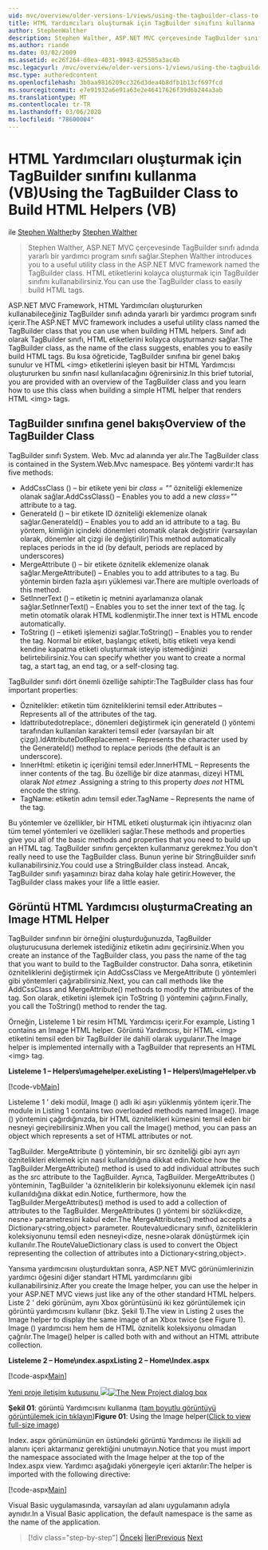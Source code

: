 ```yaml
---
uid: mvc/overview/older-versions-1/views/using-the-tagbuilder-class-to-build-html-helpers-vb
title: HTML Yardımcıları oluşturmak için TagBuilder sınıfını kullanma (VB) | Microsoft Docs
author: StephenWalther
description: Stephen Walther, ASP.NET MVC çerçevesinde TagBuilder sınıfı adında yararlı bir yardımcı program sınıfı sağlar. TagBuilder sınıfını kolayca kullanabilirsiniz...
ms.author: riande
ms.date: 03/02/2009
ms.assetid: ec26f264-d0ea-4031-9943-825505a3ac4b
msc.legacyurl: /mvc/overview/older-versions-1/views/using-the-tagbuilder-class-to-build-html-helpers-vb
msc.type: authoredcontent
ms.openlocfilehash: 3b0aa9816209cc326d3dea4b8dfb1b13cf697fcd
ms.sourcegitcommit: e7e91932a6e91a63e2e46417626f39d6b244a3ab
ms.translationtype: MT
ms.contentlocale: tr-TR
ms.lasthandoff: 03/06/2020
ms.locfileid: "78600004"
---
```

# <a name="using-the-tagbuilder-class-to-build-html-helpers-vb"></a><span data-ttu-id="17d87-104">HTML Yardımcıları oluşturmak için TagBuilder sınıfını kullanma (VB)</span><span class="sxs-lookup"><span data-stu-id="17d87-104">Using the TagBuilder Class to Build HTML Helpers (VB)</span></span>

<span data-ttu-id="17d87-105">ile [Stephen Walther](https://github.com/StephenWalther)</span><span class="sxs-lookup"><span data-stu-id="17d87-105">by [Stephen Walther](https://github.com/StephenWalther)</span></span>

> <span data-ttu-id="17d87-106">Stephen Walther, ASP.NET MVC çerçevesinde TagBuilder sınıfı adında yararlı bir yardımcı program sınıfı sağlar.</span><span class="sxs-lookup"><span data-stu-id="17d87-106">Stephen Walther introduces you to a useful utility class in the ASP.NET MVC framework named the TagBuilder class.</span></span> <span data-ttu-id="17d87-107">HTML etiketlerini kolayca oluşturmak için TagBuilder sınıfını kullanabilirsiniz.</span><span class="sxs-lookup"><span data-stu-id="17d87-107">You can use the TagBuilder class to easily build HTML tags.</span></span>

<span data-ttu-id="17d87-108">ASP.NET MVC Framework, HTML Yardımcıları oluştururken kullanabileceğiniz TagBuilder sınıfı adında yararlı bir yardımcı program sınıfı içerir.</span><span class="sxs-lookup"><span data-stu-id="17d87-108">The ASP.NET MVC framework includes a useful utility class named the TagBuilder class that you can use when building HTML helpers.</span></span> <span data-ttu-id="17d87-109">Sınıf adı olarak TagBuilder sınıfı, HTML etiketlerini kolayca oluşturmanızı sağlar.</span><span class="sxs-lookup"><span data-stu-id="17d87-109">The TagBuilder class, as the name of the class suggests, enables you to easily build HTML tags.</span></span> <span data-ttu-id="17d87-110">Bu kısa öğreticide, TagBuilder sınıfına bir genel bakış sunulur ve HTML &lt;img&gt; etiketlerini işleyen basit bir HTML Yardımcısı oluştururken bu sınıfın nasıl kullanılacağını öğrenirsiniz.</span><span class="sxs-lookup"><span data-stu-id="17d87-110">In this brief tutorial, you are provided with an overview of the TagBuilder class and you learn how to use this class when building a simple HTML helper that renders HTML &lt;img&gt; tags.</span></span>

## <a name="overview-of-the-tagbuilder-class"></a><span data-ttu-id="17d87-111">TagBuilder sınıfına genel bakış</span><span class="sxs-lookup"><span data-stu-id="17d87-111">Overview of the TagBuilder Class</span></span>

<span data-ttu-id="17d87-112">TagBuilder sınıfı System. Web. Mvc ad alanında yer alır.</span><span class="sxs-lookup"><span data-stu-id="17d87-112">The TagBuilder class is contained in the System.Web.Mvc namespace.</span></span> <span data-ttu-id="17d87-113">Beş yöntemi vardır:</span><span class="sxs-lookup"><span data-stu-id="17d87-113">It has five methods:</span></span>

- <span data-ttu-id="17d87-114">AddCssClass () – bir etikete yeni bir *class = ""* özniteliği eklemenize olanak sağlar.</span><span class="sxs-lookup"><span data-stu-id="17d87-114">AddCssClass() – Enables you to add a new *class=""* attribute to a tag.</span></span>
- <span data-ttu-id="17d87-115">GenerateId () – bir etikete ID özniteliği eklemenize olanak sağlar.</span><span class="sxs-lookup"><span data-stu-id="17d87-115">GenerateId() – Enables you to add an id attribute to a tag.</span></span> <span data-ttu-id="17d87-116">Bu yöntem, kimliğin içindeki dönemleri otomatik olarak değiştirir (varsayılan olarak, dönemler alt çizgi ile değiştirilir)</span><span class="sxs-lookup"><span data-stu-id="17d87-116">This method automatically replaces periods in the id (by default, periods are replaced by underscores)</span></span>
- <span data-ttu-id="17d87-117">MergeAttribute () – bir etikete öznitelik eklemenize olanak sağlar.</span><span class="sxs-lookup"><span data-stu-id="17d87-117">MergeAttribute() – Enables you to add attributes to a tag.</span></span> <span data-ttu-id="17d87-118">Bu yöntemin birden fazla aşırı yüklemesi var.</span><span class="sxs-lookup"><span data-stu-id="17d87-118">There are multiple overloads of this method.</span></span>
- <span data-ttu-id="17d87-119">SetInnerText () – etiketin iç metnini ayarlamanıza olanak sağlar.</span><span class="sxs-lookup"><span data-stu-id="17d87-119">SetInnerText() – Enables you to set the inner text of the tag.</span></span> <span data-ttu-id="17d87-120">İç metin otomatik olarak HTML kodlenmiştir.</span><span class="sxs-lookup"><span data-stu-id="17d87-120">The inner text is HTML encode automatically.</span></span>
- <span data-ttu-id="17d87-121">ToString () – etiketi işlemenizi sağlar.</span><span class="sxs-lookup"><span data-stu-id="17d87-121">ToString() – Enables you to render the tag.</span></span> <span data-ttu-id="17d87-122">Normal bir etiket, başlangıç etiketi, bitiş etiketi veya kendi kendine kapatma etiketi oluşturmak isteyip istemediğinizi belirtebilirsiniz.</span><span class="sxs-lookup"><span data-stu-id="17d87-122">You can specify whether you want to create a normal tag, a start tag, an end tag, or a self-closing tag.</span></span>

<span data-ttu-id="17d87-123">TagBuilder sınıfı dört önemli özelliğe sahiptir:</span><span class="sxs-lookup"><span data-stu-id="17d87-123">The TagBuilder class has four important properties:</span></span>

- <span data-ttu-id="17d87-124">Öznitelikler: etiketin tüm özniteliklerini temsil eder.</span><span class="sxs-lookup"><span data-stu-id="17d87-124">Attributes – Represents all of the attributes of the tag.</span></span>
- <span data-ttu-id="17d87-125">Idattributedotreplace:, dönemleri değiştirmek için generateId () yöntemi tarafından kullanılan karakteri temsil eder (varsayılan bir alt çizgi).</span><span class="sxs-lookup"><span data-stu-id="17d87-125">IdAttributeDotReplacement – Represents the character used by the GenerateId() method to replace periods (the default is an underscore).</span></span>
- <span data-ttu-id="17d87-126">InnerHtml: etiketin iç içeriğini temsil eder.</span><span class="sxs-lookup"><span data-stu-id="17d87-126">InnerHTML – Represents the inner contents of the tag.</span></span> <span data-ttu-id="17d87-127">Bu özelliğe bir dize atanması, dizeyi HTML olarak *Not etmez* .</span><span class="sxs-lookup"><span data-stu-id="17d87-127">Assigning a string to this property *does not* HTML encode the string.</span></span>
- <span data-ttu-id="17d87-128">TagName: etiketin adını temsil eder.</span><span class="sxs-lookup"><span data-stu-id="17d87-128">TagName – Represents the name of the tag.</span></span>

<span data-ttu-id="17d87-129">Bu yöntemler ve özellikler, bir HTML etiketi oluşturmak için ihtiyacınız olan tüm temel yöntemleri ve özellikleri sağlar.</span><span class="sxs-lookup"><span data-stu-id="17d87-129">These methods and properties give you all of the basic methods and properties that you need to build up an HTML tag.</span></span> <span data-ttu-id="17d87-130">TagBuilder sınıfını gerçekten kullanmanız gerekmez.</span><span class="sxs-lookup"><span data-stu-id="17d87-130">You don't really need to use the TagBuilder class.</span></span> <span data-ttu-id="17d87-131">Bunun yerine bir StringBuilder sınıfı kullanabilirsiniz.</span><span class="sxs-lookup"><span data-stu-id="17d87-131">You could use a StringBuilder class instead.</span></span> <span data-ttu-id="17d87-132">Ancak, TagBuilder sınıfı yaşamınızı biraz daha kolay hale getirir.</span><span class="sxs-lookup"><span data-stu-id="17d87-132">However, the TagBuilder class makes your life a little easier.</span></span>

## <a name="creating-an-image-html-helper"></a><span data-ttu-id="17d87-133">Görüntü HTML Yardımcısı oluşturma</span><span class="sxs-lookup"><span data-stu-id="17d87-133">Creating an Image HTML Helper</span></span>

<span data-ttu-id="17d87-134">TagBuilder sınıfının bir örneğini oluşturduğunuzda, TagBuilder oluşturucusuna derlemek istediğiniz etiketin adını geçirirsiniz.</span><span class="sxs-lookup"><span data-stu-id="17d87-134">When you create an instance of the TagBuilder class, you pass the name of the tag that you want to build to the TagBuilder constructor.</span></span> <span data-ttu-id="17d87-135">Daha sonra, etiketinin özniteliklerini değiştirmek için AddCssClass ve MergeAttribute () yöntemleri gibi yöntemleri çağırabilirsiniz.</span><span class="sxs-lookup"><span data-stu-id="17d87-135">Next, you can call methods like the AddCssClass and MergeAttribute() methods to modify the attributes of the tag.</span></span> <span data-ttu-id="17d87-136">Son olarak, etiketini işlemek için ToString () yöntemini çağırın.</span><span class="sxs-lookup"><span data-stu-id="17d87-136">Finally, you call the ToString() method to render the tag.</span></span>

<span data-ttu-id="17d87-137">Örneğin, Listeleme 1 bir resim HTML Yardımcısı içerir.</span><span class="sxs-lookup"><span data-stu-id="17d87-137">For example, Listing 1 contains an Image HTML helper.</span></span> <span data-ttu-id="17d87-138">Görüntü Yardımcısı, bir HTML &lt;img&gt; etiketini temsil eden bir TagBuilder ile dahili olarak uygulanır.</span><span class="sxs-lookup"><span data-stu-id="17d87-138">The Image helper is implemented internally with a TagBuilder that represents an HTML &lt;img&gt; tag.</span></span>

<span data-ttu-id="17d87-139">**Listeleme 1 – Helpers\ımagehelper.exe**</span><span class="sxs-lookup"><span data-stu-id="17d87-139">**Listing 1 – Helpers\ImageHelper.vb**</span></span>

[!code-vb[Main](using-the-tagbuilder-class-to-build-html-helpers-vb/samples/sample1.vb)]

<span data-ttu-id="17d87-140">Listeleme 1 ' deki modül, Image () adlı iki aşırı yüklenmiş yöntem içerir.</span><span class="sxs-lookup"><span data-stu-id="17d87-140">The module in Listing 1 contains two overloaded methods named Image().</span></span> <span data-ttu-id="17d87-141">Image () yöntemini çağırdığınızda, bir HTML öznitelikleri kümesini temsil eden bir nesneyi geçirebilirsiniz.</span><span class="sxs-lookup"><span data-stu-id="17d87-141">When you call the Image() method, you can pass an object which represents a set of HTML attributes or not.</span></span>

<span data-ttu-id="17d87-142">TagBuilder. MergeAttribute () yönteminin, bir src özniteliği gibi ayrı ayrı öznitelikleri eklemek için nasıl kullanıldığına dikkat edin.</span><span class="sxs-lookup"><span data-stu-id="17d87-142">Notice how the TagBuilder.MergeAttribute() method is used to add individual attributes such as the src attribute to the TagBuilder.</span></span> <span data-ttu-id="17d87-143">Ayrıca, TagBuilder. MergeAttributes () yönteminin, TagBuilder 'a özniteliklerin bir koleksiyonunu eklemek için nasıl kullanıldığına dikkat edin.</span><span class="sxs-lookup"><span data-stu-id="17d87-143">Notice, furthermore, how the TagBuilder.MergeAttributes() method is used to add a collection of attributes to the TagBuilder.</span></span> <span data-ttu-id="17d87-144">MergeAttributes () yöntemi bir sözlük&lt;dize, nesne&gt; parametresini kabul eder.</span><span class="sxs-lookup"><span data-stu-id="17d87-144">The MergeAttributes() method accepts a Dictionary&lt;string,object&gt; parameter.</span></span> <span data-ttu-id="17d87-145">Routevaluedicınary sınıfı, özniteliklerin koleksiyonunu temsil eden nesneyi&lt;dize, nesne&gt;olarak dönüştürmek için kullanılır.</span><span class="sxs-lookup"><span data-stu-id="17d87-145">The RouteValueDictionary class is used to convert the Object representing the collection of attributes into a Dictionary&lt;string,object&gt;.</span></span>

<span data-ttu-id="17d87-146">Yansıma yardımcısını oluşturduktan sonra, ASP.NET MVC görünümlerinizin yardımcı öğesini diğer standart HTML yardımcılarını gibi kullanabilirsiniz.</span><span class="sxs-lookup"><span data-stu-id="17d87-146">After you create the Image helper, you can use the helper in your ASP.NET MVC views just like any of the other standard HTML helpers.</span></span> <span data-ttu-id="17d87-147">Liste 2 ' deki görünüm, aynı Xbox görüntüsünü iki kez görüntülemek için görüntü yardımcısını kullanır (bkz. Şekil 1).</span><span class="sxs-lookup"><span data-stu-id="17d87-147">The view in Listing 2 uses the Image helper to display the same image of an Xbox twice (see Figure 1).</span></span> <span data-ttu-id="17d87-148">Image () yardımcısı hem hem de HTML öznitelik koleksiyonu olmadan çağrılır.</span><span class="sxs-lookup"><span data-stu-id="17d87-148">The Image() helper is called both with and without an HTML attribute collection.</span></span>

<span data-ttu-id="17d87-149">**Listeleme 2 – Home\ındex.aspx**</span><span class="sxs-lookup"><span data-stu-id="17d87-149">**Listing 2 – Home\Index.aspx**</span></span>

[!code-aspx[Main](using-the-tagbuilder-class-to-build-html-helpers-vb/samples/sample2.aspx)]

<span data-ttu-id="17d87-150">[Yeni proje iletişim kutusunu ![](using-the-tagbuilder-class-to-build-html-helpers-vb/_static/image1.jpg)](using-the-tagbuilder-class-to-build-html-helpers-vb/_static/image1.png)</span><span class="sxs-lookup"><span data-stu-id="17d87-150">[![The New Project dialog box](using-the-tagbuilder-class-to-build-html-helpers-vb/_static/image1.jpg)](using-the-tagbuilder-class-to-build-html-helpers-vb/_static/image1.png)</span></span>

<span data-ttu-id="17d87-151">**Şekil 01**: görüntü Yardımcısını kullanma ([tam boyutlu görüntüyü görüntülemek için tıklayın](using-the-tagbuilder-class-to-build-html-helpers-vb/_static/image2.png))</span><span class="sxs-lookup"><span data-stu-id="17d87-151">**Figure 01**: Using the Image helper([Click to view full-size image](using-the-tagbuilder-class-to-build-html-helpers-vb/_static/image2.png))</span></span>

<span data-ttu-id="17d87-152">Index. aspx görünümünün en üstündeki görüntü Yardımcısı ile ilişkili ad alanını içeri aktarmanız gerektiğini unutmayın.</span><span class="sxs-lookup"><span data-stu-id="17d87-152">Notice that you must import the namespace associated with the Image helper at the top of the Index.aspx view.</span></span> <span data-ttu-id="17d87-153">Yardımcı aşağıdaki yönergeyle içeri aktarılır:</span><span class="sxs-lookup"><span data-stu-id="17d87-153">The helper is imported with the following directive:</span></span>

[!code-aspx[Main](using-the-tagbuilder-class-to-build-html-helpers-vb/samples/sample3.aspx)]

<span data-ttu-id="17d87-154">Visual Basic uygulamasında, varsayılan ad alanı uygulamanın adıyla aynıdır.</span><span class="sxs-lookup"><span data-stu-id="17d87-154">In a Visual Basic application, the default namespace is the same as the name of the application.</span></span>

> [!div class="step-by-step"]
> <span data-ttu-id="17d87-155">[Önceki](creating-custom-html-helpers-vb.md)
> [İleri](creating-page-layouts-with-view-master-pages-vb.md)</span><span class="sxs-lookup"><span data-stu-id="17d87-155">[Previous](creating-custom-html-helpers-vb.md)
[Next](creating-page-layouts-with-view-master-pages-vb.md)</span></span>
